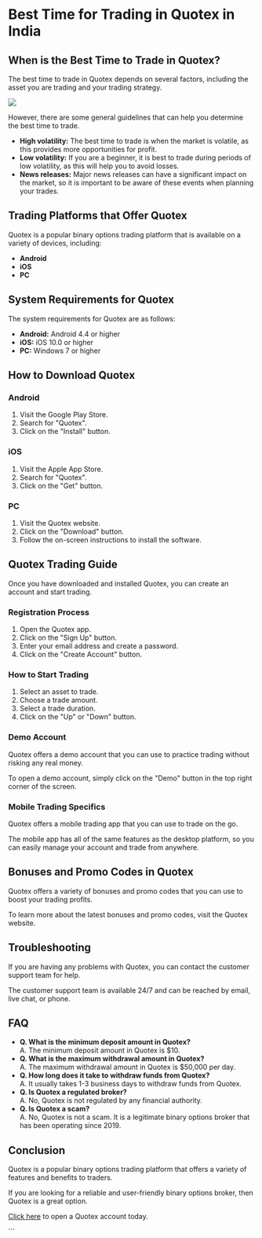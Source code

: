 # Best Time for Trading in Quotex in India

## When is the Best Time to Trade in Quotex?

The best time to trade in Quotex depends on several factors, including
the asset you are trading and your trading strategy.

[![](https://static.quotex.io/files/4_en/300_250.jpg)](https://traff.sbs/brokerqxlid)

However, there are some general guidelines that can help you determine
the best time to trade.

-   **High volatility:** The best time to trade is when the market is
    volatile, as this provides more opportunities for profit.
-   **Low volatility:** If you are a beginner, it is best to trade
    during periods of low volatility, as this will help you to avoid
    losses.
-   **News releases:** Major news releases can have a significant impact
    on the market, so it is important to be aware of these events when
    planning your trades.

## Trading Platforms that Offer Quotex

Quotex is a popular binary options trading platform that is available on
a variety of devices, including:

-   **Android**
-   **iOS**
-   **PC**

## System Requirements for Quotex

The system requirements for Quotex are as follows:

-   **Android:** Android 4.4 or higher
-   **iOS:** iOS 10.0 or higher
-   **PC:** Windows 7 or higher

## How to Download Quotex

### Android

1.  Visit the Google Play Store.
2.  Search for "Quotex".
3.  Click on the "Install" button.

### iOS

1.  Visit the Apple App Store.
2.  Search for "Quotex".
3.  Click on the "Get" button.

### PC

1.  Visit the Quotex website.
2.  Click on the "Download" button.
3.  Follow the on-screen instructions to install the software.

## Quotex Trading Guide

Once you have downloaded and installed Quotex, you can create an account
and start trading.

### Registration Process

1.  Open the Quotex app.
2.  Click on the "Sign Up" button.
3.  Enter your email address and create a password.
4.  Click on the "Create Account" button.

### How to Start Trading

1.  Select an asset to trade.
2.  Choose a trade amount.
3.  Select a trade duration.
4.  Click on the "Up" or "Down" button.

### Demo Account

Quotex offers a demo account that you can use to practice trading
without risking any real money.

To open a demo account, simply click on the "Demo" button in the
top right corner of the screen.

### Mobile Trading Specifics

Quotex offers a mobile trading app that you can use to trade on the go.

The mobile app has all of the same features as the desktop platform, so
you can easily manage your account and trade from anywhere.

## Bonuses and Promo Codes in Quotex

Quotex offers a variety of bonuses and promo codes that you can use to
boost your trading profits.

To learn more about the latest bonuses and promo codes, visit the Quotex
website.

## Troubleshooting

If you are having any problems with Quotex, you can contact the customer
support team for help.

The customer support team is available 24/7 and can be reached by email,
live chat, or phone.

## FAQ

-   **Q. What is the minimum deposit amount in Quotex?**\
    A. The minimum deposit amount in Quotex is \$10.
-   **Q. What is the maximum withdrawal amount in Quotex?**\
    A. The maximum withdrawal amount in Quotex is \$50,000 per day.
-   **Q. How long does it take to withdraw funds from Quotex?**\
    A. It usually takes 1-3 business days to withdraw funds from Quotex.
-   **Q. Is Quotex a regulated broker?**\
    A. No, Quotex is not regulated by any financial authority.
-   **Q. Is Quotex a scam?**\
    A. No, Quotex is not a scam. It is a legitimate binary options
    broker that has been operating since 2019.

## Conclusion

Quotex is a popular binary options trading platform that offers a
variety of features and benefits to traders.

If you are looking for a reliable and user-friendly binary options
broker, then Quotex is a great option.

[Click here](\%22https://traff.sbs/brokerqxlid\%22) to open a Quotex
account today.

\`\`\`

